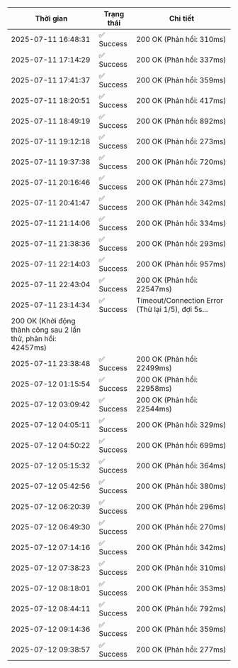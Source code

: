 | Thời gian | Trạng thái | Chi tiết |
|---|---|---|
| 2025-07-11 16:48:31 | ✅ Success | 200 OK (Phản hồi: 310ms) |
| 2025-07-11 17:14:29 | ✅ Success | 200 OK (Phản hồi: 337ms) |
| 2025-07-11 17:41:37 | ✅ Success | 200 OK (Phản hồi: 359ms) |
| 2025-07-11 18:20:51 | ✅ Success | 200 OK (Phản hồi: 417ms) |
| 2025-07-11 18:49:19 | ✅ Success | 200 OK (Phản hồi: 892ms) |
| 2025-07-11 19:12:18 | ✅ Success | 200 OK (Phản hồi: 273ms) |
| 2025-07-11 19:37:38 | ✅ Success | 200 OK (Phản hồi: 720ms) |
| 2025-07-11 20:16:46 | ✅ Success | 200 OK (Phản hồi: 273ms) |
| 2025-07-11 20:41:47 | ✅ Success | 200 OK (Phản hồi: 342ms) |
| 2025-07-11 21:14:06 | ✅ Success | 200 OK (Phản hồi: 334ms) |
| 2025-07-11 21:38:36 | ✅ Success | 200 OK (Phản hồi: 293ms) |
| 2025-07-11 22:14:03 | ✅ Success | 200 OK (Phản hồi: 957ms) |
| 2025-07-11 22:43:04 | ✅ Success | 200 OK (Phản hồi: 22547ms) |
| 2025-07-11 23:14:34 | ✅ Success | Timeout/Connection Error (Thử lại 1/5), đợi 5s...
200 OK (Khởi động thành công sau 2 lần thử, phản hồi: 42457ms) |
| 2025-07-11 23:38:48 | ✅ Success | 200 OK (Phản hồi: 22499ms) |
| 2025-07-12 01:15:54 | ✅ Success | 200 OK (Phản hồi: 22958ms) |
| 2025-07-12 03:09:42 | ✅ Success | 200 OK (Phản hồi: 22544ms) |
| 2025-07-12 04:05:11 | ✅ Success | 200 OK (Phản hồi: 329ms) |
| 2025-07-12 04:50:22 | ✅ Success | 200 OK (Phản hồi: 699ms) |
| 2025-07-12 05:15:32 | ✅ Success | 200 OK (Phản hồi: 364ms) |
| 2025-07-12 05:42:56 | ✅ Success | 200 OK (Phản hồi: 380ms) |
| 2025-07-12 06:20:39 | ✅ Success | 200 OK (Phản hồi: 296ms) |
| 2025-07-12 06:49:30 | ✅ Success | 200 OK (Phản hồi: 270ms) |
| 2025-07-12 07:14:16 | ✅ Success | 200 OK (Phản hồi: 342ms) |
| 2025-07-12 07:38:23 | ✅ Success | 200 OK (Phản hồi: 310ms) |
| 2025-07-12 08:18:01 | ✅ Success | 200 OK (Phản hồi: 353ms) |
| 2025-07-12 08:44:11 | ✅ Success | 200 OK (Phản hồi: 792ms) |
| 2025-07-12 09:14:36 | ✅ Success | 200 OK (Phản hồi: 359ms) |
| 2025-07-12 09:38:57 | ✅ Success | 200 OK (Phản hồi: 277ms) |
